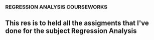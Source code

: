 ### REGRESSION ANALYSIS COURSEWORKS
## This res is to held all the assigments that I've done for the subject Regression Analysis 

